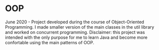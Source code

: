 # OOP
June 2020 - Project developed during the course of Object-Oriented Programming.
I made smaller version of the main classes in the util library and worked on concurrent programming.
Disclaimer: this project was intended with the only purpose for me to learn Java and become more confortable using the main patterns of OOP.
